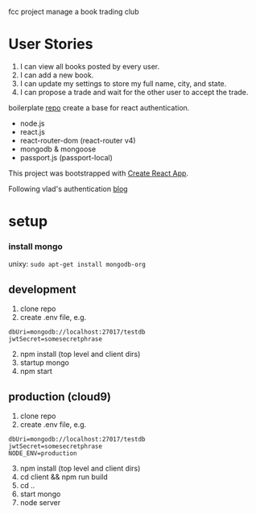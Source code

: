 fcc project manage a book trading club

# User Stories
1. I can view all books posted by every user.
2. I can add a new book.
3. I can update my settings to store my full name, city, and state.
4. I can propose a trade and wait for the other user to accept the trade.

boilerplate [repo](https://github.com/nikrb/auth-react-base)
create a base for react authentication.

* node.js
* react.js
* react-router-dom (react-router v4)
* mongodb & mongoose
* passport.js (passport-local)

This project was bootstrapped with [Create React App](https://github.com/facebookincubator/create-react-app).

Following vlad's authentication [blog](https://vladimirponomarev.com/blog/authentication-in-react-apps-jwt)

# setup

### install mongo
unixy:
```sudo apt-get install mongodb-org```

## development
1. clone repo
2. create .env file, e.g.
```
dbUri=mongodb://localhost:27017/testdb
jwtSecret=somesecretphrase
```
2. npm install (top level and client dirs)
3. startup mongo
4. npm start

## production (cloud9)
1. clone repo
2. create .env file, e.g.
```
dbUri=mongodb://localhost:27017/testdb
jwtSecret=somesecretphrase
NODE_ENV=production
```
3. npm install (top level and client dirs)
4. cd client && npm run build
5. cd ..
6. start mongo
7. node server
